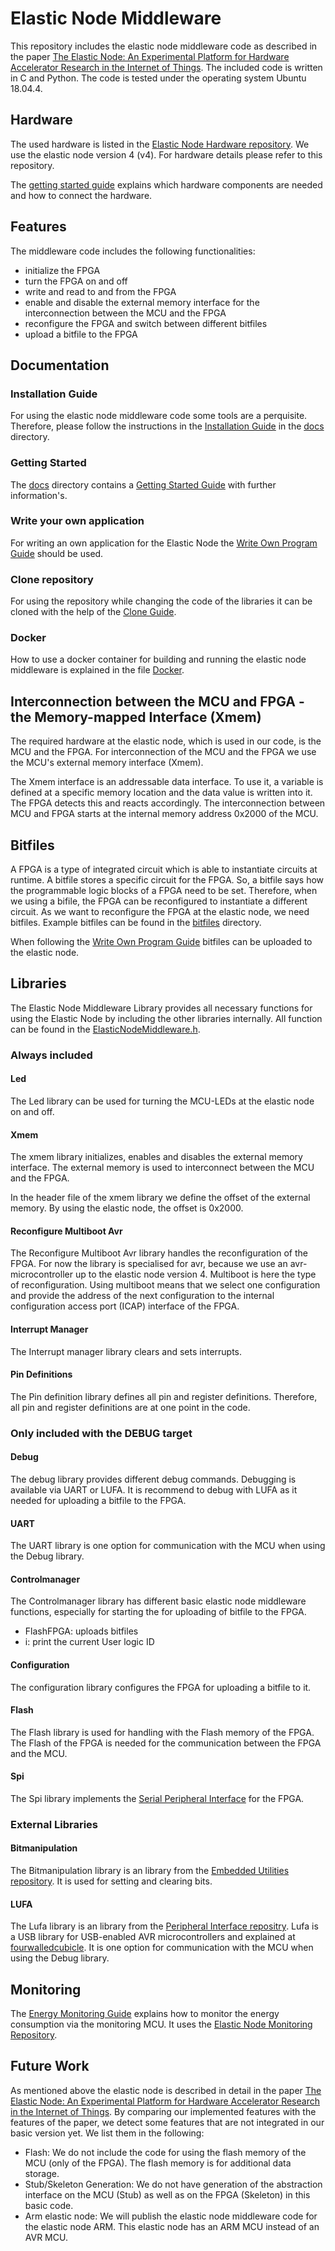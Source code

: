 # Elastic Node Middleware

This repository includes the elastic node middleware code as described in the paper 
[The Elastic Node: An Experimental Platform for Hardware Accelerator Research in the Internet of Things](https://ieeexplore.ieee.org/document/8831207).
The included code is written in C and Python. The code is tested under the operating system Ubuntu 18.04.4.

## Hardware

The used hardware is listed in the [Elastic Node Hardware repository](https://github.com/es-ude/ElasticNodeHardware).
We use the elastic node version 4 (v4).
For hardware details please refer to this repository. 

The [getting started guide](docs/GettingStartedGuide.md) explains which hardware components are needed and how to connect the hardware.

## Features

The middleware code includes the following functionalities:
- initialize the FPGA
- turn the FPGA on and off
- write and read to and from the FPGA
- enable and disable the external memory interface for the interconnection between the MCU and the FPGA
- reconfigure the FPGA and switch between different bitfiles
- upload a bitfile to the FPGA

## Documentation

### Installation Guide

For using the elastic node middleware code some tools are a perquisite.
Therefore, please follow the instructions in the [Installation Guide](docs/InstallationGuide.md) in the [docs](docs) directory.

### Getting Started

The [docs](docs) directory contains a [Getting Started Guide](docs/GettingStartedGuide.md) with further information's.

### Write your own application

For writing an own application for the Elastic Node the [Write Own Program Guide](docs/WriteOwnProgramGuide.md) should be used.

### Clone repository 

For using the repository while changing the code of the libraries it can be cloned with the help of the [Clone Guide](docs/CloneGuide.md).

### Docker

How to use a docker container for building and running the elastic node middleware is explained in the file [Docker](docs/Docker.md).

## Interconnection between the MCU and FPGA - the Memory-mapped Interface (Xmem)

The required hardware at the elastic node, which is used in our code, is the MCU and the FPGA.
For interconnection of the MCU and the FPGA we use the MCU's external memory interface (Xmem).

The Xmem interface is an addressable data interface.
To use it, a variable is defined at a specific memory location and the data value is written into it.
The FPGA detects this and reacts accordingly.
The interconnection between MCU and FPGA starts at the internal memory address 0x2000 of the MCU.

## Bitfiles

A FPGA is a type of integrated circuit which is able to instantiate circuits at runtime.
A bitfile stores a specific circuit for the FPGA.
So, a bitfile says how the programmable logic blocks of a FPGA need to be set. 
Therefore, when we using a bifile, the FPGA can be reconfigured to instantiate a different circuit.
As we want to reconfigure the FPGA at the elastic node, we need bitfiles. 
Example bitfiles can be found in the [bitfiles](bitfiles) directory.

When following the [Write Own Program Guide](#write-your-own-application) bitfiles can be uploaded to the elastic node.

## Libraries

The Elastic Node Middleware Library provides all necessary functions for using the Elastic Node 
by including the other libraries internally. 
All function can be found in the [ElasticNodeMiddleware.h](ElasticNodeMiddleware/ElasticNodeMiddleware.h).

### Always included

#### Led 

The Led library can be used for turning the MCU-LEDs at the elastic node on and off. 

#### Xmem

The xmem library initializes, enables and disables the external memory interface. 
The external memory is used to interconnect between the MCU and the FPGA.

In the header file of the xmem library we define the offset of the external memory.
By using the elastic node, the offset is 0x2000.

#### Reconfigure Multiboot Avr

The Reconfigure Multiboot Avr library handles the reconfiguration of the FPGA.
For now the library is specialised for avr, because we use an avr-microcontroller up to the elastic node version 4.
Multiboot is here the type of reconfiguration.
Using multiboot means that we select one configuration 
and provide the address of the next configuration 
to the internal configuration access port (ICAP) interface of the FPGA.

#### Interrupt Manager

The Interrupt manager library clears and sets interrupts.

#### Pin Definitions

The Pin definition library defines all pin and register definitions. 
Therefore, all pin and register definitions are at one point in the code. 

### Only included with the DEBUG target

#### Debug

The debug library provides different debug commands. Debugging is available via UART or LUFA.
It is recommend to debug with LUFA as it needed for uploading a bitfile to the FPGA. 

#### UART

The UART library is one option for communication with the MCU when using the Debug library. 

#### Controlmanager 

The Controlmanager library has different basic elastic node middleware functions, 
especially for starting the for uploading of bitfile to the FPGA.

- FlashFPGA: uploads bitfiles 
- i: print the current User logic ID

#### Configuration

The configuration library configures the FPGA for uploading a bitfile to it.

#### Flash

The Flash library is used for handling with the Flash memory of the FPGA.
The Flash of the FPGA is needed for the communication between the FPGA and the MCU. 

#### Spi

The Spi library implements the [Serial Peripheral Interface](https://en.wikipedia.org/wiki/Serial_Peripheral_Interface) for the FPGA.

### External Libraries

#### Bitmanipulation

The Bitmanipulation library is an library from the [Embedded Utilities repository](https://github.com/es-ude/EmbeddedUtilities).
It is used for setting and clearing bits.

#### LUFA

The Lufa library is an library from the 
[Peripheral Interface repositry](https://github.com/es-ude/PeripheralInterface).
Lufa is a USB library for USB-enabled AVR microcontrollers and explained at 
[fourwalledcubicle](http://www.fourwalledcubicle.com/files/LUFA/Doc/120219/html/index.html).
It is one option for communication with the MCU when using the Debug library. 

## Monitoring

The [Energy Monitoring Guide](docs/EnergyMonitoring.md) explains how to monitor the energy consumption via the monitoring MCU.
It uses the [Elastic Node Monitoring Repository](https://github.com/es-ude/ElasticNodeMonitoring).

## Future Work

As mentioned above the elastic node is described in detail in the paper 
[The Elastic Node: An Experimental Platform for Hardware Accelerator Research in the Internet of Things](https://ieeexplore.ieee.org/document/8831207).
By comparing our implemented features with the features of the paper, we detect some features that are not integrated in our basic version yet.
We list them in the following: 
- Flash: We do not include the code for using the flash memory of the MCU (only of the FPGA).
The flash memory is for additional data storage. 
- Stub/Skeleton Generation: We do not have generation of the abstraction interface on the MCU (Stub) as well as on the FPGA (Skeleton) in this basic code.
- Arm elastic node: We will publish the elastic node middleware code for the elastic node ARM.
This elastic node has an ARM MCU instead of an AVR MCU.
